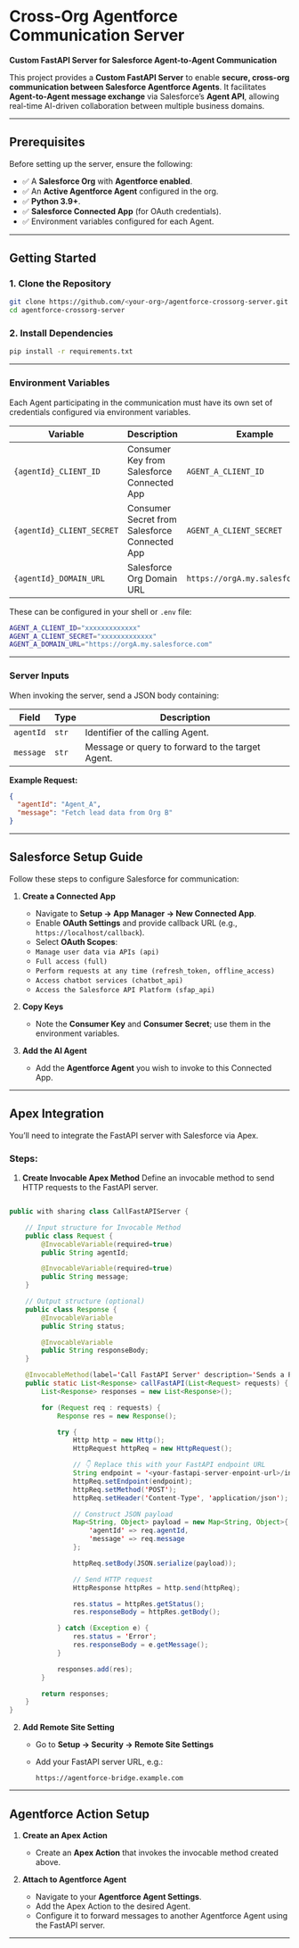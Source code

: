 # Cross-Org Agentforce Communication Server

**Custom FastAPI Server for Salesforce Agent-to-Agent Communication**

This project provides a **Custom FastAPI Server** to enable **secure, cross-org communication between Salesforce Agentforce Agents**.
It facilitates **Agent-to-Agent message exchange** via Salesforce’s **Agent API**, allowing real-time AI-driven collaboration between multiple business domains.

---


## Prerequisites

Before setting up the server, ensure the following:

* ✅ A **Salesforce Org** with **Agentforce enabled**.
* ✅ An **Active Agentforce Agent** configured in the org.
* ✅ **Python 3.9+**.
* ✅ **Salesforce Connected App** (for OAuth credentials).
* ✅ Environment variables configured for each Agent.

---

## Getting Started

### 1. Clone the Repository

```bash
git clone https://github.com/<your-org>/agentforce-crossorg-server.git
cd agentforce-crossorg-server
```

### 2. Install Dependencies

```bash
pip install -r requirements.txt
```

---

### Environment Variables

Each Agent participating in the communication must have its own set of credentials configured via environment variables.

| Variable                  | Description                                   | Example                          |
| ------------------------- | --------------------------------------------- | -------------------------------- |
| `{agentId}_CLIENT_ID`     | Consumer Key from Salesforce Connected App    | `AGENT_A_CLIENT_ID`              |
| `{agentId}_CLIENT_SECRET` | Consumer Secret from Salesforce Connected App | `AGENT_A_CLIENT_SECRET`          |
| `{agentId}_DOMAIN_URL`    | Salesforce Org Domain URL                     | `https://orgA.my.salesforce.com` |

These can be configured in your shell or `.env` file:

```bash
AGENT_A_CLIENT_ID="xxxxxxxxxxxxx"
AGENT_A_CLIENT_SECRET="xxxxxxxxxxxxx"
AGENT_A_DOMAIN_URL="https://orgA.my.salesforce.com"
```

---

### Server Inputs

When invoking the server, send a JSON body containing:

| Field     | Type  | Description                                      |
| --------- | ----- | ------------------------------------------------ |
| `agentId` | `str` | Identifier of the calling Agent.                 |
| `message` | `str` | Message or query to forward to the target Agent. |

**Example Request:**

```json
{
  "agentId": "Agent_A",
  "message": "Fetch lead data from Org B"
}
```

---

## Salesforce Setup Guide

Follow these steps to configure Salesforce for communication:

1. **Create a Connected App**

   * Navigate to **Setup → App Manager → New Connected App**.
   * Enable **OAuth Settings** and provide callback URL (e.g., `https://localhost/callback`).
   * Select **OAuth Scopes**:

    - `Manage user data via APIs (api)`
    - `Full access (full)`
    - `Perform requests at any time (refresh_token, offline_access)`
    - `Access chatbot services (chatbot_api)`
    - `Access the Salesforce API Platform (sfap_api)`

2. **Copy Keys**

   * Note the **Consumer Key** and **Consumer Secret**; use them in the environment variables.

3. **Add the AI Agent**

   * Add the **Agentforce Agent** you wish to invoke to this Connected App.

---

## Apex Integration

You’ll need to integrate the FastAPI server with Salesforce via Apex.

### Steps:

1. **Create Invocable Apex Method**
   Define an invocable method to send HTTP requests to the FastAPI server.

```java

public with sharing class CallFastAPIServer {

    // Input structure for Invocable Method
    public class Request {
        @InvocableVariable(required=true)
        public String agentId;

        @InvocableVariable(required=true)
        public String message;
    }

    // Output structure (optional)
    public class Response {
        @InvocableVariable
        public String status;

        @InvocableVariable
        public String responseBody;
    }

    @InvocableMethod(label='Call FastAPI Server' description='Sends a POST request to a FastAPI server with agentId and message')
    public static List<Response> callFastAPI(List<Request> requests) {
        List<Response> responses = new List<Response>();

        for (Request req : requests) {
            Response res = new Response();

            try {
                Http http = new Http();
                HttpRequest httpReq = new HttpRequest();

                // 👇 Replace this with your FastAPI endpoint URL
                String endpoint = '<your-fastapi-server-enpoint-url>/invokeAgent';
                httpReq.setEndpoint(endpoint);
                httpReq.setMethod('POST');
                httpReq.setHeader('Content-Type', 'application/json');

                // Construct JSON payload
                Map<String, Object> payload = new Map<String, Object>{
                    'agentId' => req.agentId,
                    'message' => req.message
                };

                httpReq.setBody(JSON.serialize(payload));

                // Send HTTP request
                HttpResponse httpRes = http.send(httpReq);

                res.status = httpRes.getStatus();
                res.responseBody = httpRes.getBody();

            } catch (Exception e) {
                res.status = 'Error';
                res.responseBody = e.getMessage();
            }

            responses.add(res);
        }

        return responses;
    }
}


```

2. **Add Remote Site Setting**

   * Go to **Setup → Security → Remote Site Settings**
   * Add your FastAPI server URL, e.g.:

     ```
     https://agentforce-bridge.example.com
     ```

---

## Agentforce Action Setup

1. **Create an Apex Action**

   * Create an **Apex Action** that invokes the invocable method created above.

2. **Attach to Agentforce Agent**

   * Navigate to your **Agentforce Agent Settings**.
   * Add the Apex Action to the desired Agent.
   * Configure it to forward messages to another Agentforce Agent using the FastAPI server.

---